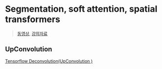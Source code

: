 # Segmentation, soft attention, spatial transformers
> [동영상](https://youtu.be/UFnO-ADC-k0), [강의자료](http://cs231n.stanford.edu/slides/winter1516_lecture13.pdf)




## UpConvolution 

[Tensorflow Deconvolution(UpConvolution ) ](http://blog.naver.com/sogangori/220963465380)